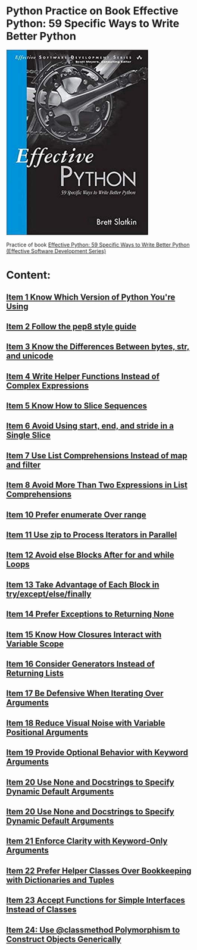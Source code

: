 # Python Practice on Book Effective Python: 59 Specific Ways to Write Better Python


![book cover][logo]

[logo]: images/418jLWLwHJL._SX380_BO1,204,203,200_.jpg

Practice of book [Effective Python: 59 Specific Ways to Write Better Python (Effective Software Development Series)](https://www.amazon.com/Effective-Python-Specific-Software-Development/dp/0134034287/ref=sr_1_2?keywords=effective+python&qid=1581939524&sr=8-2)

# Content:

## [Item 1 Know Which Version of Python You're Using](Item1_Know_which_version_of_Python_you_are_using/README.md)

## [Item 2 Follow the pep8 style guide](Item2_Follow_the_pep8_style_Guide/README.md)

## [Item 3 Know	the	Differences	Between	bytes,	str,	and unicode](Item3_Know_the_Differences_Between_bytes_str_and_unicode/README.md)

## [Item 4 Write	Helper	Functions	Instead	of	Complex Expressions](Item4_Write_Helper_Functions_Instead_of_Complex_Expressions/README.md)

## [Item 5 Know	How	to	Slice	Sequences](Item5_Know_How_to_Slice_Sequences/README.md)

## [Item	6	Avoid	Using	start,	end,	and	stride	in	a	Single Slice](Item6_Avoid_Using_start_end_and_stride_in_a_Single_Slice/README.md)

## [Item	7	Use	List	Comprehensions	Instead	of	map	and filter](Item7_Use_List_Comprehensions_Instead_of_map_and_filter/README.md)

## [Item	8	Avoid	More	Than	Two	Expressions	in	List Comprehensions](Item8_Avoid_More_Than_Two_Expressions_in_List_Comprehensions/README.md)

## [Item	10	Prefer	enumerate	Over	range](Item10_Prefer_enumerate_Over_range/README.md)

## [Item	11	Use	zip	to	Process	Iterators	in	Parallel](Item11_Use_zip_to_Process_Iterators_in_Parallel/README.md)

## [Item	12	Avoid	else	Blocks	After	for	and	while	Loops](Item12_Avoid_else_Blocks_After_for_and_while_Loops/README.md)

## [Item	13	Take	Advantage	of	Each	Block	in try/except/else/finally](Item13_Take_Advantage_of_Each_Block_in_try_except_else_finally/README.md)

## [Item	14	Prefer	Exceptions	to	Returning	None](Item14_Prefer_Exceptions_to_Returning_None/README.md)

## [Item	15	Know	How	Closures	Interact	with	Variable	Scope](Item15_Know_How_Closures_Interact_with_Variable_Scope/README.md)

## [Item	16	Consider	Generators	Instead	of	Returning	Lists](Item16_Consider_Generators_Instead_of_Returning_Lists/README.md)

## [Item	17	Be	Defensive	When	Iterating	Over	Arguments](Item16_Consider_Generators_Instead_of_Returning_Lists/README.md)

## [Item	18	Reduce	Visual	Noise	with	Variable	Positional Arguments](Item18_Reduce_Visual_Noise_with_Variable_Positional_Arguments/README.md)

## [Item	19	Provide	Optional	Behavior	with	Keyword Arguments](Item19_Provide_Optional_Behavior_with_Keyword_Arguments/README.md)

## [Item	20	Use	None	and	Docstrings	to	Specify	Dynamic Default	Arguments](Item20_Use_None_and_Docstrings_to_Specify_Dynamic_Default_Arguments/README.md)

## [Item	20	Use	None	and	Docstrings	to	Specify	Dynamic Default	Arguments](Item20_Use_None_and_Docstrings_to_Specify_Dynamic_Default_Arguments/README.md)

## [Item	21	Enforce	Clarity	with	Keyword-Only	Arguments](Item21_Enforce_Clarity_with_Keyword-Only_Arguments/README.md)

## [Item	22	Prefer	Helper	Classes	Over	Bookkeeping	with Dictionaries	and	Tuples](Item22_Prefer_Helper_Classes_Over_Bookkeeping_with_Dictionaries_and_Tuples/README.md)

## [Item	23	Accept	Functions	for	Simple	Interfaces	Instead	of Classes](Item23_Accept_Functions_for_Simple_Interfaces_Instead_of_Classes/README.md)

## [Item	24:	Use	@classmethod	Polymorphism	to	Construct Objects	Generically](Item24_Use_classmethod_Polymorphism_to_Construct_Objects_Generically/README.md)